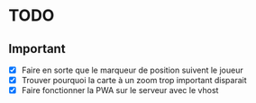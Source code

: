 # TODO

## Important

- [X] Faire en sorte que le marqueur de position suivent le joueur
- [X] Trouver pourquoi la carte à un zoom trop important disparait
- [X] Faire fonctionner la PWA sur le serveur avec le vhost